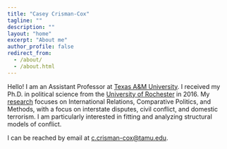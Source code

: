 ```yaml
---
title: "Casey Crisman-Cox"
tagline: ""
description: ""
layout: "home"
excerpt: "About me"
author_profile: false
redirect_from: 
  - /about/
  - /about.html
---
```

Hello!  I am an Assistant Professor at [Texas A&M University](https://liberalarts.tamu.edu/pols/). I received my Ph.D. in political science from the [University of Rochester](https://www.sas.rochester.edu/psc/) in 2016.  My [research](research) focuses on International Relations, Comparative Politics, and Methods, with a focus on interstate disputes, civil conflict, and domestic terrorism. I am particularly interested in fitting and analyzing structural models of conflict.

I can be reached by email at [c.crisman-cox@tamu.edu](mailto:c.crisman-cox@tamu.edu).
  
